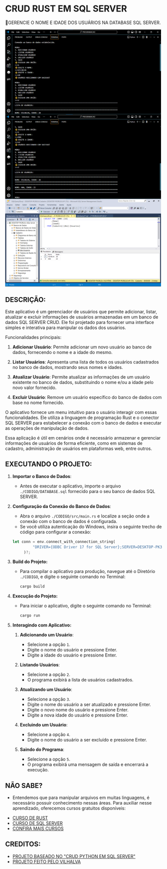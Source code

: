 # CRUD RUST EM SQL SERVER
🎈GERENCIE O NOME E IDADE DOS USUÁRIOS NA DATABASE SQL SERVER.

<img src="./IMAGENS/FOTO_1.png" align="center" width="500"> <br>
<img src="./IMAGENS/FOTO_2.png" align="center" width="500"> <br>
<img src="./IMAGENS/FOTO_3.png" align="center" width="500"> <br>

## DESCRIÇÃO:
Este aplicativo é um gerenciador de usuários que permite adicionar, listar, atualizar e excluir informações de usuários armazenadas em um banco de dados SQL SERVER CRUD. Ele foi projetado para fornecer uma interface simples e interativa para manipular os dados dos usuários.

Funcionalidades principais:

1. **Adicionar Usuário**: Permite adicionar um novo usuário ao banco de dados, fornecendo o nome e a idade do mesmo.

2. **Listar Usuários**: Apresenta uma lista de todos os usuários cadastrados no banco de dados, mostrando seus nomes e idades.

3. **Atualizar Usuário**: Permite atualizar as informações de um usuário existente no banco de dados, substituindo o nome e/ou a idade pelo novo valor fornecido.

4. **Excluir Usuário**: Remove um usuário específico do banco de dados com base no nome fornecido.

O aplicativo fornece um menu intuitivo para o usuário interagir com essas funcionalidades. Ele utiliza a linguagem de programação Rust e o conector SQL SERVER para estabelecer a conexão com o banco de dados e executar as operações de manipulação de dados.

Essa aplicação é útil em cenários onde é necessário armazenar e gerenciar informações de usuários de forma eficiente, como em sistemas de cadastro, administração de usuários em plataformas web, entre outros.

## EXECUTANDO O PROJETO:
1. **Importar o Banco de Dados**:
   - Antes de executar o aplicativo, importe o arquivo `./CODIGO/DATABASE.sql` fornecido para o seu banco de dados SQL SERVER. 

2. **Configuração da Conexão do Banco de Dados**:
   - Abra o arquivo `./CODIGO/src/main.rs` e localize a seção onde a conexão com o banco de dados é configurada.
   - Se você utiliza autenticação do Windows, insira o seguinte trecho de código para configurar a conexão:
   ```rust
   let conn = env.connect_with_connection_string(
            "DRIVER={ODBC Driver 17 for SQL Server};SERVER=DESKTOP-PK3RLSU;DATABASE=Cadastro;Trusted_Connection=yes;",
        )?;
   ```

3. **Build do Projeto:**
   - Para compilar o aplicativo para produção, navegue até o Diretório `./CODIGO`, e digite o seguinte comando no Terminal:
     ```bash
     cargo build
     ```

4. **Execução do Projeto:**
   - Para iniciar o aplicativo, digite o seguinte comando no Terminal:
     ```bash
     cargo run
     ```

5. **Interagindo com Aplicativo:**
   1. **Adicionando um Usuário**:
      - Selecione a opção `1`.
      - Digite o nome do usuário e pressione Enter.
      - Digite a idade do usuário e pressione Enter.

   2. **Listando Usuários**:
      - Selecione a opção `2`.
      - O programa exibirá a lista de usuários cadastrados.

   3. **Atualizando um Usuário**:
      - Selecione a opção `3`.
      - Digite o nome do usuário a ser atualizado e pressione Enter.
      - Digite o novo nome do usuário e pressione Enter.
      - Digite a nova idade do usuário e pressione Enter.

   4. **Excluindo um Usuário**:
      - Selecione a opção `4`.
      - Digite o nome do usuário a ser excluído e pressione Enter.

   5. **Saindo do Programa**:
      - Selecione a opção `5`.
      - O programa exibirá uma mensagem de saída e encerrará a execução.

## NÃO SABE?
- Entendemos que para manipular arquivos em muitas linguagens, é necessário possuir conhecimento nessas áreas. Para auxiliar nesse aprendizado, oferecemos cursos gratuitos disponíveis:
* [CURSO DE RUST](https://github.com/VILHALVA/CURSO-DE-RUST)
* [CURSO DE SQL SERVER](https://github.com/VILHALVA/CURSO-DE-SQL-SERVER)
* [CONFIRA MAIS CURSOS](https://github.com/VILHALVA?tab=repositories&q=+topic:CURSO)

## CREDITOS:
- [PROJETO BASEADO NO "CRUD PYTHON EM SQL SERVER"](https://github.com/VILHALVA/CRUD-PYTHON-EM-SQL-SERVER)
- [PROJETO FEITO PELO VILHALVA](https://github.com/VILHALVA)


